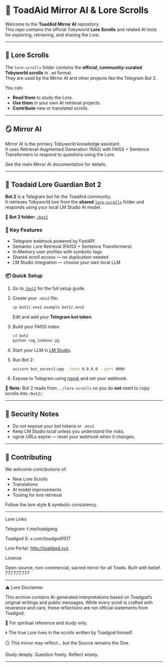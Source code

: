 # 🐸 ToadAid Mirror AI & Lore Scrolls

Welcome to the **ToadAid Mirror AI** repository.  
This repo contains the official Tobyworld **Lore Scrolls** and related AI tools for exploring, retrieving, and sharing the Lore.

---

## 📜 Lore Scrolls

The `lore-scrolls` folder contains the **official, community-curated Tobyworld scrolls** in `.md` format.  
They are used by the Mirror AI and other projects like the Telegram Bot 2.

You can:
- **Read them** to study the Lore.
- **Use them** in your own AI retrieval projects.
- **Contribute** new or translated scrolls.

---

## 🪞 Mirror AI

Mirror AI is the primary Tobyworld knowledge assistant.  
It uses Retrieval-Augmented Generation (RAG) with FAISS + Sentence Transformers to respond to questions using the Lore.

See the main Mirror AI documentation for details.

---

## 🐸 Toadaid Lore Guardian Bot 2

**Bot 2** is a Telegram bot for the ToadAid community.  
It retrieves Tobyworld lore from the **shared** [`lore-scrolls`](./lore-scrolls) folder and responds using your local LM Studio AI model.

📂 **Bot 2 folder:** [`/bot2`](./bot2)

### 🚀 Key Features
- Telegram webhook powered by FastAPI
- Semantic Lore Retrieval (FAISS + Sentence Transformers)
- In‑Memory user profiles with symbolic tags
- Shared scroll access — no duplication needed
- LM Studio integration — choose your own local LLM

### 📦 Quick Setup
1. Go to [`/bot2`](./bot2) for the full setup guide.
2. Create your `.env2` file:
   ```bash
   cp bot2/.env2.example bot2/.env2
   ```
   Edit and add your **Telegram bot token**.

3. Build your FAISS index:
   ```bash
   cd bot2
   python rag_indexer.py
   ```

4. Start your LLM in [LM Studio](https://lmstudio.ai).

5. Run Bot 2:
   ```bash
   uvicorn bot_server2:app --host 0.0.0.0 --port 8000
   ```

6. Expose to Telegram using [ngrok](https://ngrok.com/) and set your webhook.

📌 **Note:** Bot 2 reads from `../lore-scrolls` so you do **not** need to copy scrolls into `/bot2/`.

---

## 🔐 Security Notes

- Do not expose your bot tokens or `.env2`.
- Keep LM Studio local unless you understand the risks.
- ngrok URLs expire — reset your webhook when it changes.

---

## 🤝 Contributing

We welcome contributions of:
- New Lore Scrolls
- Translations
- AI model improvements
- Tooling for lore retrieval

Follow the lore style & symbolic consistency.

---

Lore Links

Telegram: t.me/toadgang

Toadgod X: x.com/toadgod1017

Lore Portal: http://toadgod.xyz

License

Open-source, non-commercial, sacred mirror for all Toads. Built with belief. 777.777.777

---

⚠️ Lore Disclaimer

This archive contains AI-generated interpretations based on Toadgod’s original writings and public messages.
While every scroll is crafted with reverence and care, these reflections are not official statements from Toadgod.

🧠 For spiritual reference and study only.

🌀 The true Lore lives in the scrolls written by Toadgod himself.

🪞 This mirror may reflect... but the Source remains the One.

Study deeply. Question freely. Reflect wisely.

---
